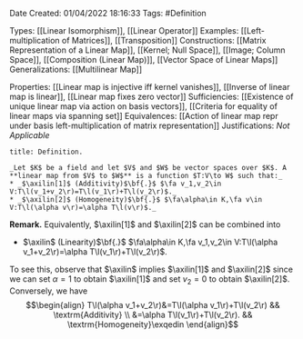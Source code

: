 <div class="topSpace"></div>

Date Created: 01/04/2022 18:16:33
Tags: #Definition

Types: [[Linear Isomorphism]], [[Linear Operator]]
Examples: [[Left-multiplication of Matrices]], [[Transposition]]
Constructions: [[Matrix Representation of a Linear Map]], [[Kernel; Null Space]], [[Image; Column Space]], [[Composition (Linear Map)]], [[Vector Space of Linear Maps]]
Generalizations: [[Multilinear Map]]

Properties: [[Linear map is injective iff kernel vanishes]], [[Inverse of linear map is linear]], [[Linear map fixes zero vector]]
Sufficiencies: [[Existence of unique linear map via action on basis vectors]], [[Criteria for equality of linear maps via spanning set]]
Equivalences: [[Action of linear map repr under basis left-multiplication of matrix representation]]
Justifications: _Not Applicable_

``` ad-Definition
title: Definition.

_Let $K$ be a field and let $V$ and $W$ be vector spaces over $K$. A **linear map from $V$ to $W$** is a function $T:V\to W$ such that:_
* _$\axilin[1]$ (Additivity)$\bf{.}$ $\fa v_1,v_2\in V:T\l(v_1+v_2\r)=T\l(v_1\r)+T\l(v_2\r)$._
* _$\axilin[2]$ (Homogeneity)$\bf{.}$ $\fa\alpha\in K,\fa v\in V:T\l(\alpha v\r)=\alpha T\l(v\r)$._

```

**Remark.** Equivalently, $\axilin[1]$ and $\axilin[2]$ can be combined into
* $\axilin$ (Linearity)$\bf{.}$ $\fa\alpha\in K,\fa v_1,v_2\in V:T\l(\alpha v_1+v_2\r)=\alpha T\l(v_1\r)+T\l(v_2\r)$.

To see this, observe that $\axilin$ implies $\axilin[1]$ and $\axilin[2]$ since we can set $\alpha=1$ to obtain $\axilin[1]$ and set $v_2=0$ to obtain $\axilin[2]$. Conversely, we have
$$\begin{align}
    T\l(\alpha v_1+v_2\r)&=T\l(\alpha v_1\r)+T\l(v_2\r) && \textrm{Additivity} \\
    &=\alpha T\l(v_1\r)+T\l(v_2\r). && \textrm{Homogeneity}\exqedin
\end{align}$$
